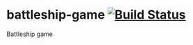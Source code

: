 # battleship-game [![Build Status](https://travis-ci.com/jesuino/battleship-game.svg?branch=master)](https://travis-ci.com/jesuino/battleship-game)
Battleship game
